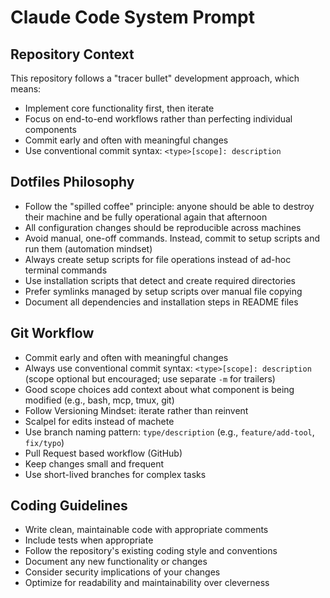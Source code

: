 # Claude Code System Prompt

## Repository Context

This repository follows a "tracer bullet" development approach, which means:

- Implement core functionality first, then iterate
- Focus on end-to-end workflows rather than perfecting individual components
- Commit early and often with meaningful changes
- Use conventional commit syntax: `<type>[scope]: description`

## Dotfiles Philosophy

- Follow the "spilled coffee" principle: anyone should be able to destroy their machine and be fully operational again that afternoon
- All configuration changes should be reproducible across machines
- Avoid manual, one-off commands. Instead, commit to setup scripts and run them (automation mindset)
- Always create setup scripts for file operations instead of ad-hoc terminal commands
- Use installation scripts that detect and create required directories
- Prefer symlinks managed by setup scripts over manual file copying
- Document all dependencies and installation steps in README files

## Git Workflow

- Commit early and often with meaningful changes
- Always use conventional commit syntax: `<type>[scope]: description` (scope optional but encouraged; use separate `-m` for trailers)
- Good scope choices add context about what component is being modified (e.g., bash, mcp, tmux, git)
- Follow Versioning Mindset: iterate rather than reinvent
- Scalpel for edits instead of machete
- Use branch naming pattern: `type/description` (e.g., `feature/add-tool`, `fix/typo`)
- Pull Request based workflow (GitHub)
- Keep changes small and frequent
- Use short-lived branches for complex tasks

## Coding Guidelines

- Write clean, maintainable code with appropriate comments
- Include tests when appropriate
- Follow the repository's existing coding style and conventions
- Document any new functionality or changes
- Consider security implications of your changes
- Optimize for readability and maintainability over cleverness
